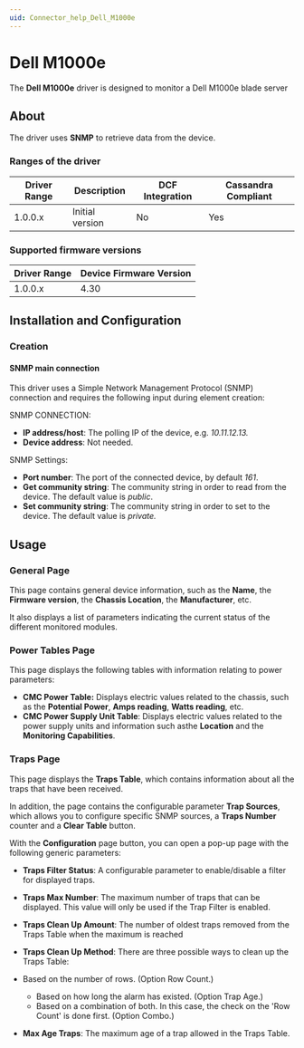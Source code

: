 ```yaml
---
uid: Connector_help_Dell_M1000e
---
```


# Dell M1000e

The **Dell M1000e** driver is designed to monitor a Dell M1000e blade server

## About

The driver uses **SNMP** to retrieve data from the device.

### Ranges of the driver

| **Driver Range** | **Description** | **DCF Integration** | **Cassandra Compliant** |
|------------------|-----------------|---------------------|-------------------------|
| 1.0.0.x          | Initial version | No                  | Yes                     |

### Supported firmware versions

| **Driver Range** | **Device Firmware Version** |
|------------------|-----------------------------|
| 1.0.0.x          | 4.30                        |

## Installation and Configuration

### Creation

#### SNMP main connection

This driver uses a Simple Network Management Protocol (SNMP) connection and requires the following input during element creation:

SNMP CONNECTION:

- **IP address/host**: The polling IP of the device, e.g. *10.11.12.13.*
- **Device address**: Not needed.

SNMP Settings:

- **Port number**: The port of the connected device, by default *161*.
- **Get community string**: The community string in order to read from the device. The default value is *public*.
- **Set community string**: The community string in order to set to the device. The default value is *private.*

## Usage

### General Page

This page contains general device information, such as the **Name**, the **Firmware version**, the **Chassis Location**, the **Manufacturer**, etc.

It also displays a list of parameters indicating the current status of the different monitored modules.

### Power Tables Page

This page displays the following tables with information relating to power parameters:

- **CMC Power Table:** Displays electric values related to the chassis, such as the **Potential Power**, **Amps reading**, **Watts reading**, etc.
- **CMC Power Supply Unit Table**: Displays electric values related to the power supply units and information such asthe **Location** and the **Monitoring Capabilities**.

### Traps Page

This page displays the **Traps Table**, which contains information about all the traps that have been received.

In addition, the page contains the configurable parameter **Trap Sources**, which allows you to configure specific SNMP sources, a **Traps Number** counter and a **Clear Table** button.

With the **Configuration** page button, you can open a pop-up page with the following generic parameters:

- **Traps Filter Status**: A configurable parameter to enable/disable a filter for displayed traps.

- **Traps Max Number**: The maximum number of traps that can be displayed. This value will only be used if the Trap Filter is enabled.

- **Traps Clean Up Amount**: The number of oldest traps removed from the Traps Table when the maximum is reached

- **Traps Clean Up Method**: There are three possible ways to clean up the Traps Table:

- Based on the number of rows. (Option Row Count.)
  - Based on how long the alarm has existed. (Option Trap Age.)
  - Based on a combination of both. In this case, the check on the 'Row Count' is done first. (Option Combo.)

- **Max Age Traps**: The maximum age of a trap allowed in the Traps Table.
